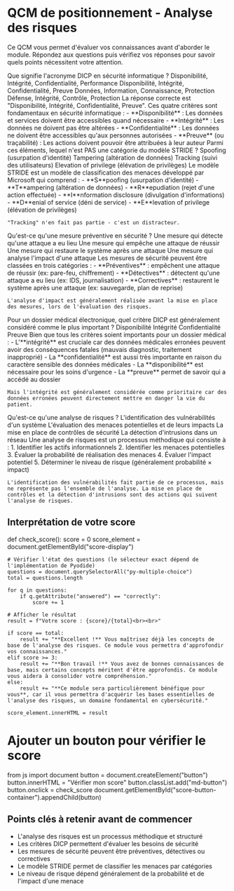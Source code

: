 # QCM de positionnement - Analyse des risques

Ce QCM vous permet d'évaluer vos connaissances avant d'aborder le module. Répondez aux questions puis vérifiez vos réponses pour savoir quels points nécessitent votre attention.

<py-multiple-choice id="q1">
  <py-title>Que signifie l'acronyme DICP en sécurité informatique ?</py-title>
  <py-choice>Disponibilité, Intégrité, Confidentialité, Performance</py-choice>
  <py-choice correct>Disponibilité, Intégrité, Confidentialité, Preuve</py-choice>
  <py-choice>Données, Information, Connaissance, Protection</py-choice>
  <py-choice>Défense, Intégrité, Contrôle, Protection</py-choice>
  <py-feedback>
    La réponse correcte est "Disponibilité, Intégrité, Confidentialité, Preuve". Ces quatre critères sont fondamentaux en sécurité informatique :
    - **Disponibilité** : Les données et services doivent être accessibles quand nécessaire
    - **Intégrité** : Les données ne doivent pas être altérées
    - **Confidentialité** : Les données ne doivent être accessibles qu'aux personnes autorisées
    - **Preuve** (ou traçabilité) : Les actions doivent pouvoir être attribuées à leur auteur
  </py-feedback>
</py-multiple-choice>

<py-multiple-choice id="q2">
  <py-title>Parmi ces éléments, lequel n'est PAS une catégorie du modèle STRIDE ?</py-title>
  <py-choice>Spoofing (usurpation d'identité)</py-choice>
  <py-choice>Tampering (altération de données)</py-choice>
  <py-choice correct>Tracking (suivi des utilisateurs)</py-choice>
  <py-choice>Elevation of privilege (élévation de privilèges)</py-choice>
  <py-feedback>
    Le modèle STRIDE est un modèle de classification des menaces développé par Microsoft qui comprend :
    - **S**poofing (usurpation d'identité)
    - **T**ampering (altération de données)
    - **R**epudiation (rejet d'une action effectuée)
    - **I**nformation disclosure (divulgation d'informations)
    - **D**enial of service (déni de service)
    - **E**levation of privilege (élévation de privilèges)
    
    "Tracking" n'en fait pas partie - c'est un distracteur.
  </py-feedback>
</py-multiple-choice>

<py-multiple-choice id="q3">
  <py-title>Qu'est-ce qu'une mesure préventive en sécurité ?</py-title>
  <py-choice>Une mesure qui détecte qu'une attaque a eu lieu</py-choice>
  <py-choice correct>Une mesure qui empêche une attaque de réussir</py-choice>
  <py-choice>Une mesure qui restaure le système après une attaque</py-choice>
  <py-choice>Une mesure qui analyse l'impact d'une attaque</py-choice>
  <py-feedback>
    Les mesures de sécurité peuvent être classées en trois catégories :
    - **Préventives** : empêchent une attaque de réussir (ex: pare-feu, chiffrement)
    - **Détectives** : détectent qu'une attaque a eu lieu (ex: IDS, journalisation)
    - **Correctives** : restaurent le système après une attaque (ex: sauvegarde, plan de reprise)
    
    L'analyse d'impact est généralement réalisée avant la mise en place des mesures, lors de l'évaluation des risques.
  </py-feedback>
</py-multiple-choice>

<py-multiple-choice id="q4">
  <py-title>Pour un dossier médical électronique, quel critère DICP est généralement considéré comme le plus important ?</py-title>
  <py-choice>Disponibilité</py-choice>
  <py-choice correct>Intégrité</py-choice>
  <py-choice>Confidentialité</py-choice>
  <py-choice>Preuve</py-choice>
  <py-feedback>
    Bien que tous les critères soient importants pour un dossier médical :
    - L'**intégrité** est cruciale car des données médicales erronées peuvent avoir des conséquences fatales (mauvais diagnostic, traitement inapproprié)
    - La **confidentialité** est aussi très importante en raison du caractère sensible des données médicales
    - La **disponibilité** est nécessaire pour les soins d'urgence
    - La **preuve** permet de savoir qui a accédé au dossier
    
    Mais l'intégrité est généralement considérée comme prioritaire car des données erronées peuvent directement mettre en danger la vie du patient.
  </py-feedback>
</py-multiple-choice>

<py-multiple-choice id="q5">
  <py-title>Qu'est-ce qu'une analyse de risques ?</py-title>
  <py-choice>L'identification des vulnérabilités d'un système</py-choice>
  <py-choice correct>L'évaluation des menaces potentielles et de leurs impacts</py-choice>
  <py-choice>La mise en place de contrôles de sécurité</py-choice>
  <py-choice>La détection d'intrusions dans un réseau</py-choice>
  <py-feedback>
    Une analyse de risques est un processus méthodique qui consiste à :
    1. Identifier les actifs informationnels
    2. Identifier les menaces potentielles
    3. Évaluer la probabilité de réalisation des menaces
    4. Évaluer l'impact potentiel
    5. Déterminer le niveau de risque (généralement probabilité × impact)
    
    L'identification des vulnérabilités fait partie de ce processus, mais ne représente pas l'ensemble de l'analyse. La mise en place de contrôles et la détection d'intrusions sont des actions qui suivent l'analyse de risques.
  </py-feedback>
</py-multiple-choice>

## Interprétation de votre score

<py-script>
def check_score():
    score = 0
    score_element = document.getElementById("score-display")
    
    # Vérifier l'état des questions (le sélecteur exact dépend de l'implémentation de Pyodide)
    questions = document.querySelectorAll("py-multiple-choice")
    total = questions.length
    
    for q in questions:
        if q.getAttribute("answered") == "correctly":
            score += 1
    
    # Afficher le résultat
    result = f"Votre score : {score}/{total}<br><br>"
    
    if score == total:
        result += "**Excellent !** Vous maîtrisez déjà les concepts de base de l'analyse des risques. Ce module vous permettra d'approfondir vos connaissances."
    elif score >= 3:
        result += "**Bon travail !** Vous avez de bonnes connaissances de base, mais certains concepts méritent d'être approfondis. Ce module vous aidera à consolider votre compréhension."
    else:
        result += "**Ce module sera particulièrement bénéfique pour vous**, car il vous permettra d'acquérir les bases essentielles de l'analyse des risques, un domaine fondamental en cybersécurité."
    
    score_element.innerHTML = result

# Ajouter un bouton pour vérifier le score
from js import document
button = document.createElement("button")
button.innerHTML = "Vérifier mon score"
button.classList.add("md-button")
button.onclick = check_score
document.getElementById("score-button-container").appendChild(button)
</py-script>

<div id="score-button-container"></div>
<div id="score-display"></div>

## Points clés à retenir avant de commencer

- L'analyse des risques est un processus méthodique et structuré
- Les critères DICP permettent d'évaluer les besoins de sécurité
- Les mesures de sécurité peuvent être préventives, détectives ou correctives
- Le modèle STRIDE permet de classifier les menaces par catégories
- Le niveau de risque dépend généralement de la probabilité et de l'impact d'une menace